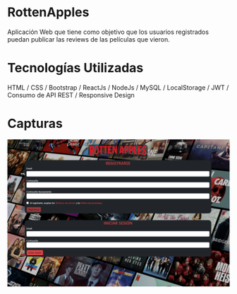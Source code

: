 # RottenApples
Aplicación Web que tiene como objetivo que los usuarios registrados puedan publicar las reviews de las películas que vieron. 

# Tecnologías Utilizadas
HTML / CSS / Bootstrap / ReactJs / NodeJs / MySQL / LocalStorage / JWT / Consumo de API REST / Responsive Design

# Capturas
![alt text](https://github.com/MartinLaRosa27/RottenApples-ReactJs/blob/main/recursos/Captura1.png?raw=true)
